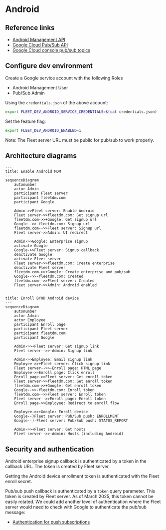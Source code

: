 # Android

## Reference links
- [Android Management API](https://developers.google.com/android/management/reference/rest)
- [Google Cloud Pub/Sub API](https://cloud.google.com/pubsub/docs/reference/rest)
- [Google Cloud console pub/sub topics](https://console.cloud.google.com/cloudpubsub/topic/list)

## Configure dev environment

Create a Google service account with the following Roles
- Android Management User
- Pub/Sub Admin

Using the `credentials.json` of the above account:
```bash
export FLEET_DEV_ANDROID_SERVICE_CREDENTIALS=$(cat credentials.json)
```

Set the feature flag:
```bash
export FLEET_DEV_ANDROID_ENABLED=1
```

Note: The Fleet server URL must be public for pub/sub to work properly.

## Architecture diagrams

```mermaid
---
title: Enable Android MDM
---
sequenceDiagram
    autonumber
    actor Admin
    participant Fleet server
    participant fleetdm.com
    participant Google

    Admin->>Fleet server: Enable Android
    Fleet server->>fleetdm.com: Get signup url
    fleetdm.com->>+Google: Get signup url
    Google-->>-fleetdm.com: Signup url
    fleetdm.com-->>Fleet server: Signup url
    Fleet server->>Admin: UI redirect

    Admin->>Google: Enterprise signup
    activate Google
    Google->>Fleet server: Signup callback
    deactivate Google
    activate Fleet server
    Fleet server->>fleetdm.com: Create enterprise
    deactivate Fleet server
    fleetdm.com->>+Google: Create enterprise and pub/sub
    Google-->>-fleetdm.com: Created
    fleetdm.com-->>Fleet server: Created
    Fleet server->>Admin: Android enabled
```

```mermaid
---
title: Enroll BYOD Android device
---
sequenceDiagram
    autonumber
    actor Admin
    actor Employee
    participant Enroll page
    participant Fleet server
    participant fleetdm.com
    participant Google

    Admin->>+Fleet server: Get signup link
    Fleet server-->>-Admin: Signup link

    Admin->>Employee: Email signup link
    Employee->>+Fleet server: Click signup link
    Fleet server-->>-Enroll page: HTML page
    Employee->>Enroll page: Click enroll
    Enroll page->>Fleet server: Get enroll token
    Fleet server->>fleetdm.com: Get enroll token
    fleetdm.com->>+Google: Get enroll token
    Google-->>-fleetdm.com: Enroll token
    fleetdm.com-->>Fleet server: Enroll token
    Fleet server-->>Enroll page: Enroll token
    Enroll page->>Employee: Redirect to enroll flow

    Employee->>+Google: Enroll device
    Google--)Fleet server: Pub/Sub push: ENROLLMENT
    Google--)-Fleet server: Pub/Sub push: STATUS_REPORT

    Admin->>+Fleet server: Get hosts
    Fleet server-->>-Admin: Hosts (including Android)
```

## Security and authentication

Android enterprise signup callback is authenticated by a token in the callback URL. The token is created by Fleet server.

Getting the Android device enrollment token is authenticated with the Fleet enroll secret.

Pub/sub push callback is authenticated by a `token` query parameter. This token is created by Fleet server. As of March 2025, this token cannot be easily rotated. We could add another level of authentication where the Fleet server would need to check with Google to authenticate the pub/sub message:
- [Authentication for push subscriptions](https://cloud.google.com/pubsub/docs/authenticate-push-subscriptions)
